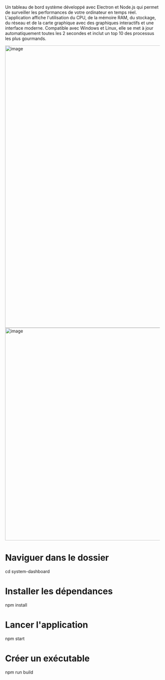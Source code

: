 Un tableau de bord système développé avec Electron et Node.js qui permet de surveiller les performances de votre ordinateur en temps réel. L'application affiche l'utilisation du CPU, de la mémoire RAM, du stockage, du réseau et de la carte graphique avec des graphiques interactifs et une interface moderne. Compatible avec Windows et Linux, elle se met à jour automatiquement toutes les 2 secondes et inclut un top 10 des processus les plus gourmands.

<img width="1347" height="916" alt="image" src="https://github.com/user-attachments/assets/871248fb-070c-4668-822e-5f5a737de25f" />

<img width="1369" height="690" alt="image" src="https://github.com/user-attachments/assets/07ba99f8-a99a-428c-96e6-ea1844fc5d15" />



# Naviguer dans le dossier
cd system-dashboard

# Installer les dépendances
npm install

# Lancer l'application
npm start

# Créer un exécutable
npm run build
